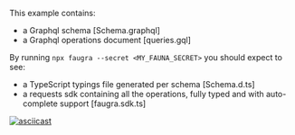 This example contains:

- a Graphql schema [Schema.graphql]
- a Graphql operations document [queries.gql]

By running `npx faugra --secret <MY_FAUNA_SECRET>` you should expect to see:

- a TypeScript typings file generated per schema [Schema.d.ts]
- a requests sdk containing all the operations, fully typed and with auto-complete support [faugra.sdk.ts]

[![asciicast](https://raw.githubusercontent.com/zvictor/faugra/master/.media/examples/basic.gif)](https://asciinema.org/a/361433)
